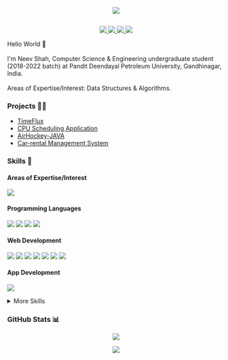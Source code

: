 <p align="center">
  <img src="GitHub_Banner.png">
</p>

<p align="center">
  <img src="">
</p>

<p align="center">
  <a href="https://www.linkedin.com/in/neev-shah-832339175/">
    <img src="https://img.shields.io/badge/LinkedIn-0077B5?style=flat&logo=linkedin&logoColor=white">
  </a>
  <!--
  <a href="https://nisargkapkar.medium.com/">
    <img src="https://img.shields.io/badge/Medium-12100E?style=flat&logo=medium&logoColor=white">
  </a>
  <a href="https://nisargkapkar.hashnode.dev/">
    <img src="https://img.shields.io/badge/Hashnode-2962FF?style=flat&logo=hashnode&logoColor=white">
  </a>
  -->
  
  
  <a href="https://www.kaggle.com/neevshah1273">
    <img src="https://img.shields.io/badge/Kaggle-2596BE?style=flat&logo=kaggle&logoColor=white">
  </a>
  <a href="https://www.codechef.com/users/neev3">
    <img src="https://img.shields.io/badge/Codechef-5B4638?style=flat&logo=codechef&logoColor=white">
  </a>
  <a href="mailto:neevshah1273@gmail.com">
    <img src="https://img.shields.io/badge/Gmail-D14836?style=flat&logo=gmail&logoColor=white">
  </a>
</p>

Hello World 👋
<br/>
<br/>
I'm Neev Shah, Computer Science & Engineering undergraduate student (2018-2022 batch) at Pandit Deendayal Petroleum University, Gandhinagar, India.
<br/>
<br/>
Areas of Expertise/Interest: Data Structures & Algorithms.

<h3>
  Projects 👨‍💻
</h3>
<ul>
  <li><a href="https://github.com/Project-SafeShop">TimeFlux</a></li>
  <li><a href="https://github.com/Nkap23/u2net_bgremove_code">CPU Scheduling Application</a></li>
  <li><a href="https://github.com/Nkap23/TensorFlow_with_Colab_tutorial">AirHockey-JAVA</a></li>
  <li><a href="https://github.com/ParthPrajapati43/OS-Algorithms">Car-rental Management System</a></li>
</ul>

<!--<h3>
  Latest Blogs 📝
</h3>
<ul>
  <li><a href="https://medium.com/swlh/tensorflow-2-object-detection-api-with-google-colab-b2af171e81cc">TensorFlow 2 Object Detection API With Google Colab</a></li>
  <li><a href="https://nisargkapkar.hashnode.dev/image-and-video-background-removal-using-deep-learning">Image & Video Background Removal using Deep Learning</a></li>
  <li><a href="https://medium.com/analytics-vidhya/training-your-first-machine-learning-model-with-sklearn-e03d5de3bfba">Training your First Machine Learning Model with Python’s sklearn</a></li>
  <li><a href="https://nisargkapkar.hashnode.dev/nlp-basic-pattern-matching-using-pythons-spacy-library">NLP: Basic Pattern Matching using Python's spaCy library</a></li>
</ul>-->


<h3>
  Skills 💼
</h3>
<h4>Areas of Expertise/Interest</h4>
<p>
    <img src="https://img.shields.io/badge/Data%20Structures%20&%20Algorithms-3E50C1?style=flat&logoColor=white">
</p>
<h4>Programming Languages</h4>
<p>
  <img src="https://img.shields.io/badge/Python-14354C?style=flat&logo=python&logoColor=white">
  <img src="https://img.shields.io/badge/C%2B%2B-00599C?style=flat&logo=c%2B%2B&logoColor=white">
  <img src="https://img.shields.io/badge/C-00599C?style=flat&logo=c&logoColor=white">
  <img src="https://img.shields.io/badge/Java-ED8B00?style=flat&logo=java&logoColor=white">
</p>

<h4>Web Development</h4>
<p>
  <img src="https://badges.aleen42.com/src/react.svg">
  <img src="https://badges.aleen42.com/src/node.svg">
  <img src="https://badges.aleen42.com/src/redux.svg">
  <img src="https://img.shields.io/badge/HTML5-E34F26?style=flat&logo=html5&logoColor=white">
  <img src="https://img.shields.io/badge/CSS3-1572B6?style=flat&logo=css3&logoColor=white">
  <img src="https://img.shields.io/badge/JavaScript-F7DF1E?style=flat&logo=javascript&logoColor=black">
  <img src="https://img.shields.io/badge/Bootstrap-7952B3?style=flat&logo=Bootstrap&logoColor=white">
</p>
<h4>App Development</h4>
<p>
  <img src="https://img.shields.io/badge/-Flutter-blue">
</p>
<details>
  <summary>More Skills</summary>
  <p>
  <img src="https://img.shields.io/badge/MySQL-4479A1?style=flat&logo=MySQL&logoColor=white">
  <img src="https://img.shields.io/badge/Inkscape-000000?style=flat&logo=Inkscape&logoColor=white">
  <img src="https://img.shields.io/badge/Adobe%20XD-FF61F6?style=flat&logo=Adobe%20XD&logoColor=white">
  <img src="https://img.shields.io/badge/Canva-00C4CC?style=flat&logo=Canva&logoColor=white">
  </p>
</details>

<h3>
  GitHub Stats 📊
</h3>
<p align="center">
  <img src="https://github-readme-stats.vercel.app/api?username=neevshah1273&show_icons=true&theme=vision-friendly-dark">
</p>
<p align="center">
  <img src="https://github-readme-stats.vercel.app/api/top-langs/?username=neevshah1273&theme=vision-friendly-dark">
</p>
